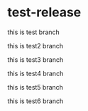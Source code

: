 # test-release

this is test branch

this is test2 branch

this is test3 branch

this is test4 branch

this is test5 branch

this is test6 branch

